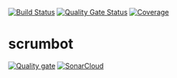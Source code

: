 [![Build Status](https://travis-ci.org/cjjcastro/scrumbot.svg?branch=master)](https://travis-ci.org/cjjcastro/scrumbot)
[![Quality Gate Status](https://sonarcloud.io/api/project_badges/measure?project=cjjcastro_scrumbot&metric=alert_status)](https://sonarcloud.io/dashboard?id=cjjcastro_scrumbot)
[![Coverage](https://sonarcloud.io/api/project_badges/measure?project=cjjcastro_scrumbot&metric=coverage)](https://sonarcloud.io/dashboard?id=cjjcastro_scrumbot)

# scrumbot

[![Quality gate](https://sonarcloud.io/api/project_badges/quality_gate?project=cjjcastro_scrumbot)](https://sonarcloud.io/dashboard?id=cjjcastro_scrumbot)
[![SonarCloud](https://sonarcloud.io/images/project_badges/sonarcloud-white.svg)](https://sonarcloud.io/dashboard?id=cjjcastro_scrumbot)

